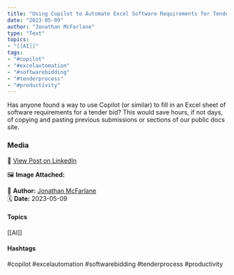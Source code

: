 ```yaml
---
title: "Using Copilot to Automate Excel Software Requirements for Tender Bids"  
date: "2023-05-09"  
author: "Jonathan McFarlane"  
type: "Text"  
topics:  
- "[[AI]]"   
tags:  
- "#copilot"  
- "#excelautomation"  
- "#softwarebidding"  
- "#tenderprocess"  
- "#productivity"  
---
```




Has anyone found a way to use Copilot (or similar) to fill in an Excel sheet of software requirements for a tender bid? This would save hours, if not days, of copying and pasting previous submissions or sections of our public docs site.

### Media

🔗 [View Post on LinkedIn](https://www.linkedin.com/feed/update/urn:li:activity:7061570362999767040)  
  
🖼 **Image Attached:**  
  
  
👤 **Author:** [Jonathan McFarlane](https://www.linkedin.com/in/jonathanmcfarlane/)  
🗓️ **Date:** 2023-05-09

#### Topics

[[AI]]  

#### Hashtags

#copilot #excelautomation #softwarebidding #tenderprocess #productivity